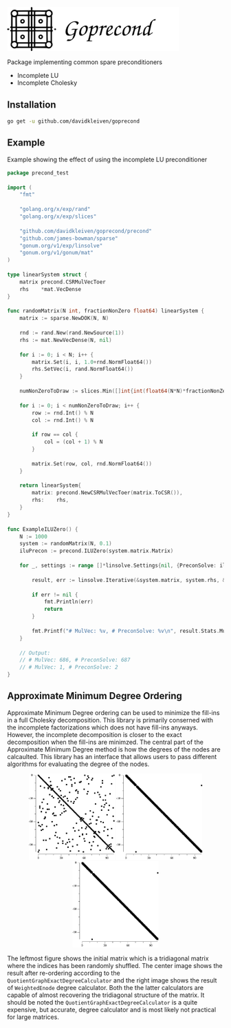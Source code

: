 <img src="logo.svg" width="400" alt="Logo">

Package implementing common spare preconditioners

* Incomplete LU
* Incomplete Cholesky

## Installation

```bash
go get -u github.com/davidkleiven/goprecond
```

## Example

Example showing the effect of using the incomplete LU preconditioner

```go
package precond_test

import (
	"fmt"

	"golang.org/x/exp/rand"
	"golang.org/x/exp/slices"

	"github.com/davidkleiven/goprecond/precond"
	"github.com/james-bowman/sparse"
	"gonum.org/v1/exp/linsolve"
	"gonum.org/v1/gonum/mat"
)

type linearSystem struct {
	matrix precond.CSRMulVecToer
	rhs    *mat.VecDense
}

func randomMatrix(N int, fractionNonZero float64) linearSystem {
	matrix := sparse.NewDOK(N, N)

	rnd := rand.New(rand.NewSource(1))
	rhs := mat.NewVecDense(N, nil)

	for i := 0; i < N; i++ {
		matrix.Set(i, i, 1.0+rnd.NormFloat64())
		rhs.SetVec(i, rand.NormFloat64())
	}

	numNonZeroToDraw := slices.Min([]int{int(float64(N*N)*fractionNonZero) - N, 0})

	for i := 0; i < numNonZeroToDraw; i++ {
		row := rnd.Int() % N
		col := rnd.Int() % N

		if row == col {
			col = (col + 1) % N
		}

		matrix.Set(row, col, rnd.NormFloat64())
	}

	return linearSystem{
		matrix: precond.NewCSRMulVecToer(matrix.ToCSR()),
		rhs:    rhs,
	}
}

func ExampleILUZero() {
	N := 1000
	system := randomMatrix(N, 0.1)
	iluPrecon := precond.ILUZero(system.matrix.Matrix)

	for _, settings := range []*linsolve.Settings{nil, {PreconSolve: iluPrecon.SolveVecTo}} {

		result, err := linsolve.Iterative(&system.matrix, system.rhs, &linsolve.GMRES{}, settings)

		if err != nil {
			fmt.Println(err)
			return
		}

		fmt.Printf("# MulVec: %v, # PreconSolve: %v\n", result.Stats.MulVec, result.Stats.PreconSolve)
	}

	// Output:
	// # MulVec: 686, # PreconSolve: 687
	// # MulVec: 1, # PreconSolve: 2
}
```


## Approximate Minimum Degree Ordering

Approximate Minimum Degree ordering can be used to minimize the fill-ins in a full Cholesky decomposition.
This library is primarily conserned with the incomplete factorizations which does not have fill-ins anyways.
However, the incomplete decomposition is closer to the exact decomposition when the fill-ins are minimzed.
The central part of the Approximate Minimum Degree method is how the degrees of the nodes are calcaulted.
This library has an interface that allows users to pass different algorithms for evaluating the degree of the nodes.

<p align="center">
	<img src=./precond/amd/doc/orig.svg width=200px/>
	<img src=./precond/amd/doc/qGraphExact.svg width=200px/>
	<img src=./precond/amd/doc/wEnode.svg width=200px/>
</p>

The leftmost figure shows the initial matrix which is a tridiagonal matrix where the indices has been randomly shuffled.
The center image shows the result after re-ordering according to the `QuotientGraphExactDegreeCalculator` and the right image shows the result of `WeightedEnode` degree calculator. Both the the latter calculators are capable of almost recovering the tridiagonal structure of the matrix.
It should be noted the `QuotientGraphExactDegreeCalculator` is a quite expensive, but accurate, degree calculator and is most likely not practical for large matrices.